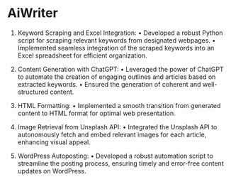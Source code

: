 # AiWriter

1. Keyword Scraping and Excel Integration:
• Developed a robust Python script for scraping relevant keywords from designated webpages.
• Implemented seamless integration of the scraped keywords into an Excel spreadsheet for efficient organization.

2. Content Generation with ChatGPT:
• Leveraged the power of ChatGPT to automate the creation of engaging outlines and articles based on extracted keywords.
• Ensured the generation of coherent and well-structured content.

3. HTML Formatting:
• Implemented a smooth transition from generated content to HTML format for optimal web presentation.

4. Image Retrieval from Unsplash API:
• Integrated the Unsplash API to autonomously fetch and embed relevant images for each article, enhancing visual appeal.

5. WordPress Autoposting:
• Developed a robust automation script to streamline the posting process, ensuring timely and error-free content updates on WordPress.
